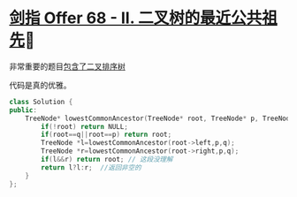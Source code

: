 # [剑指 Offer 68 - II. 二叉树的最近公共祖先](https://leetcode-cn.com/problems/er-cha-shu-de-zui-jin-gong-gong-zu-xian-lcof/)👹

非常重要的题目[包含了二叉排序树](https://leetcode-cn.com/problems/er-cha-shu-de-zui-jin-gong-gong-zu-xian-lcof/solution/zui-jin-gong-gong-zu-xian-wen-ti-by-walkerr/)

代码是真的优雅。

```cpp
class Solution {
public:
    TreeNode* lowestCommonAncestor(TreeNode* root, TreeNode* p, TreeNode* q) {
        if(!root) return NULL;
        if(root==q||root==p) return root;
        TreeNode *l=lowestCommonAncestor(root->left,p,q);
        TreeNode *r=lowestCommonAncestor(root->right,p,q);
        if(l&&r) return root; // 这段没理解
        return l?l:r;  //返回非空的
    }
};
```
